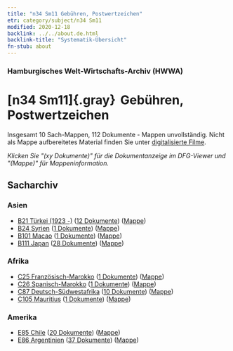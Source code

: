 ```yaml
---
title: "n34 Sm11 Gebühren, Postwertzeichen"
etr: category/subject/n34 Sm11
modified: 2020-12-18
backlink: ../../about.de.html
backlink-title: "Systematik-Übersicht"
fn-stub: about
---
```


### Hamburgisches Welt-Wirtschafts-Archiv (HWWA)
# [n34 Sm11]{.gray}&#8201; Gebühren, Postwertzeichen&#160; 




Insgesamt 10 Sach-Mappen, 112 Dokumente - Mappen unvollständig.
Nicht als Mappe aufbereitetes Material finden Sie unter [digitalisierte Filme](/film/h1_sh).

_Klicken Sie "(xy Dokumente)" für die Dokumentanzeige im DFG-Viewer und "(Mappe)" für Mappeninformation._

## Sacharchiv




### Asien

- [B21 Türkei (1923 -)](../../../geo/about.de.html#B21) (<a href="https://dfg-viewer.de/show/?tx_dlf[id]=https://pm20.zbw.eu/mets/sh/1411xx/141111/1456xx/145674/public.mets.de.xml" target="_blank">12 Dokumente</a>) ([Mappe](http://purl.org/pressemappe20/folder/sh/141111,145674))
- [B24 Syrien](../../../geo/about.de.html#B24) (<a href="https://dfg-viewer.de/show/?tx_dlf[id]=https://pm20.zbw.eu/mets/sh/1411xx/141114/1456xx/145674/public.mets.de.xml" target="_blank">1 Dokumente</a>) ([Mappe](http://purl.org/pressemappe20/folder/sh/141114,145674))
- [B101 Macao](../../../geo/about.de.html#B101) (<a href="https://dfg-viewer.de/show/?tx_dlf[id]=https://pm20.zbw.eu/mets/sh/1412xx/141267/1456xx/145674/public.mets.de.xml" target="_blank">1 Dokumente</a>) ([Mappe](http://purl.org/pressemappe20/folder/sh/141267,145674))
- [B111 Japan](../../../geo/about.de.html#B111) (<a href="https://dfg-viewer.de/show/?tx_dlf[id]=https://pm20.zbw.eu/mets/sh/1412xx/141272/1456xx/145674/public.mets.de.xml" target="_blank">28 Dokumente</a>) ([Mappe](http://purl.org/pressemappe20/folder/sh/141272,145674))

### Afrika

- [C25 Französisch-Marokko](../../../geo/about.de.html#C25) (<a href="https://dfg-viewer.de/show/?tx_dlf[id]=https://pm20.zbw.eu/mets/sh/1413xx/141358/1456xx/145674/public.mets.de.xml" target="_blank">1 Dokumente</a>) ([Mappe](http://purl.org/pressemappe20/folder/sh/141358,145674))
- [C26 Spanisch-Marokko](../../../geo/about.de.html#C26) (<a href="https://dfg-viewer.de/show/?tx_dlf[id]=https://pm20.zbw.eu/mets/sh/1413xx/141359/1456xx/145674/public.mets.de.xml" target="_blank">1 Dokumente</a>) ([Mappe](http://purl.org/pressemappe20/folder/sh/141359,145674))
- [C87 Deutsch-Südwestafrika](../../../geo/about.de.html#C87) (<a href="https://dfg-viewer.de/show/?tx_dlf[id]=https://pm20.zbw.eu/mets/sh/1414xx/141450/1456xx/145674/public.mets.de.xml" target="_blank">10 Dokumente</a>) ([Mappe](http://purl.org/pressemappe20/folder/sh/141450,145674))
- [C105 Mauritius](../../../geo/about.de.html#C105) (<a href="https://dfg-viewer.de/show/?tx_dlf[id]=https://pm20.zbw.eu/mets/sh/1414xx/141469/1456xx/145674/public.mets.de.xml" target="_blank">1 Dokumente</a>) ([Mappe](http://purl.org/pressemappe20/folder/sh/141469,145674))

### Amerika

- [E85 Chile](../../../geo/about.de.html#E85) (<a href="https://dfg-viewer.de/show/?tx_dlf[id]=https://pm20.zbw.eu/mets/sh/1416xx/141691/1456xx/145674/public.mets.de.xml" target="_blank">20 Dokumente</a>) ([Mappe](http://purl.org/pressemappe20/folder/sh/141691,145674))
- [E86 Argentinien](../../../geo/about.de.html#E86) (<a href="https://dfg-viewer.de/show/?tx_dlf[id]=https://pm20.zbw.eu/mets/sh/1416xx/141692/1456xx/145674/public.mets.de.xml" target="_blank">37 Dokumente</a>) ([Mappe](http://purl.org/pressemappe20/folder/sh/141692,145674))


